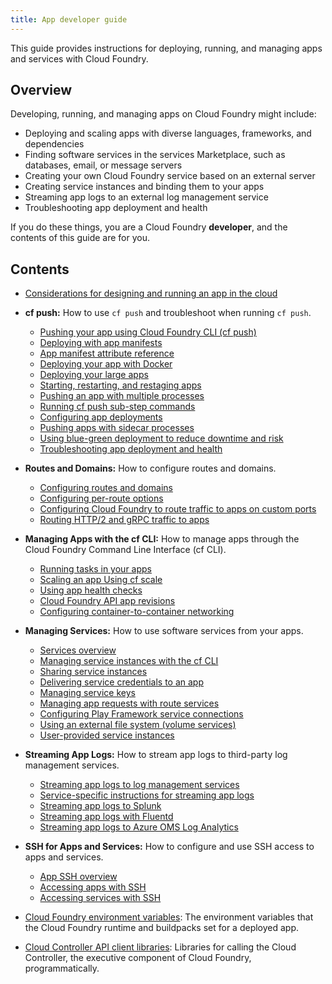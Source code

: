 ```yaml
---
title: App developer guide
---
```


This guide provides instructions for deploying, running, and managing apps and services with Cloud Foundry.


## <a id='overview'></a> Overview

Developing, running, and managing apps on Cloud Foundry might include:

* Deploying and scaling apps with diverse languages, frameworks, and dependencies
* Finding software services in the services Marketplace, such as databases, email, or message servers
* Creating your own Cloud Foundry service based on an external server
* Creating service instances and binding them to your apps
* Streaming app logs to an external log management service
* Troubleshooting app deployment and health

If you do these things, you are a Cloud Foundry **developer**, and the contents of this guide are for you.

## <a id='contents'></a> Contents

* [Considerations for designing and running an app in the cloud](deploy-apps/prepare-to-deploy.html)

* **cf push:** How to use `cf push` and troubleshoot when running `cf push`.
  * [Pushing your app using Cloud Foundry CLI (cf push)](deploy-apps/deploy-app.html)
  * [Deploying with app manifests](deploy-apps/manifest.html)
  * [App manifest attribute reference](deploy-apps/manifest-attributes.html)
  * [Deploying your app with Docker](deploy-apps/push-docker.html)
  * [Deploying your large apps](deploy-apps/large-app-deploy.html)
  * [Starting, restarting, and restaging apps](deploy-apps/start-restart-restage.html)
  * [Pushing an app with multiple processes](multiple-processes.html)
  * [Running cf push sub-step commands](push-sub-commands.html)
  * [Configuring app deployments](deploy-apps/rolling-deploy.html)
  * [Pushing apps with sidecar processes](sidecars.html)
  * [Using blue-green deployment to reduce downtime and risk](deploy-apps/blue-green.html)
  * [Troubleshooting app deployment and health](deploy-apps/troubleshoot-app-health.html)

* **Routes and Domains:** How to configure routes and domains.
  * [Configuring routes and domains](deploy-apps/routes-domains.html)
  * [Configuring per-route options](custom-per-route-options.html)
  * [Configuring Cloud Foundry to route traffic to apps on custom ports](custom-ports.html)
  * [Routing HTTP/2 and gRPC traffic to apps](http2-protocol.html)

* **Managing Apps with the cf CLI:** How to manage apps through the Cloud Foundry Command Line Interface (cf CLI).
  * [Running tasks in your apps](using-tasks.html)
  * [Scaling an app Using cf scale](deploy-apps/cf-scale.html)
  * [Using app health checks](deploy-apps/healthchecks.html)
  * [Cloud Foundry API app revisions](revisions.html)
  * [Configuring container-to-container networking](deploy-apps/cf-networking.html)

* **Managing Services:** How to use software services from your apps.
  * [Services overview](services/index.html)
  * [Managing service instances with the cf CLI](services/managing-services.html)
  * [Sharing service instances](services/sharing-instances.html)
  * [Delivering service credentials to an app](services/application-binding.html)
  * [Managing service keys](services/service-keys.html)
  * [Managing app requests with route services](services/route-binding.html)
  * [Configuring Play Framework service connections](services/play-service-bindings.html)
  * [Using an external file system (volume services)](services/using-vol-services.html)
  * [User-provided service instances](services/user-provided.html)

* **Streaming App Logs:** How to stream app logs to third-party log management services.
  * [Streaming app logs to log management services](services/log-management.html)
  * [Service-specific instructions for streaming app logs](services/log-management-thirdparty-svc.html)
  * [Streaming app logs to Splunk](services/integrate-splunk.html)
  * [Streaming app logs with Fluentd](services/fluentd.html)
  * [Streaming app logs to Azure OMS Log Analytics](services/oms-nozzle.html)

* **SSH for Apps and Services:** How to configure and use SSH access to apps and services.
  * [App SSH overview](deploy-apps/app-ssh-overview.html)
  * [Accessing apps with SSH](deploy-apps/ssh-apps.html)
  * [Accessing services with SSH](deploy-apps/ssh-services.html)

* [Cloud Foundry environment variables](deploy-apps/environment-variable.html): The environment variables that the Cloud Foundry runtime and buildpacks set for a deployed app.

* [Cloud Controller API client libraries](capi/client-libraries.html): Libraries for calling the Cloud Controller, the executive component of Cloud Foundry, programmatically.
